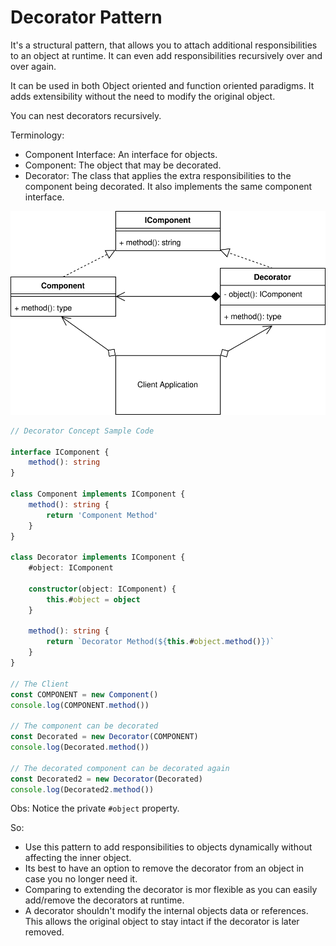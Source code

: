# Decorator Pattern
It's a structural pattern, that allows you to attach additional responsibilities to an object at runtime. It can even add responsibilities recursively over and over again.

It can be used in both Object oriented and function oriented paradigms. It adds extensibility without the need to modify the original object.

You can nest decorators recursively.

Terminology:
- Component Interface: An interface for objects.
- Component: The object that may be decorated.
- Decorator: The class that applies the extra responsibilities to the component being decorated. It also implements the same component interface.

![uml](./data/06.svg)

```typescript
// Decorator Concept Sample Code

interface IComponent {
    method(): string
}

class Component implements IComponent {
    method(): string {
        return 'Component Method'
    }
}

class Decorator implements IComponent {
    #object: IComponent

    constructor(object: IComponent) {
        this.#object = object
    }

    method(): string {
        return `Decorator Method(${this.#object.method()})`
    }
}

// The Client
const COMPONENT = new Component()
console.log(COMPONENT.method())

// The component can be decorated
const Decorated = new Decorator(COMPONENT)
console.log(Decorated.method())

// The decorated component can be decorated again
const Decorated2 = new Decorator(Decorated)
console.log(Decorated2.method())
```
Obs: Notice the private `#object` property.

So:
- Use this pattern to add responsibilities to objects dynamically without affecting the inner object.
- Its best to have an option to remove the decorator from an object in case you no longer need it.
- Comparing to extending the decorator is mor flexible as you can easily add/remove the decorators at runtime.
- A decorator shouldn't modify the internal objects data or references. This allows the original object to stay intact if the decorator is later removed.
